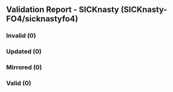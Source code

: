 ## Validation Report - SICKnasty (SICKnasty-FO4/sicknastyfo4)


### Invalid (0)
### Updated (0)
### Mirrored (0)
### Valid (0)
